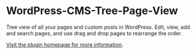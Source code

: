 # WordPress-CMS-Tree-Page-View

Tree view of all your pages and custom posts in WordPress. Edit, view, add and search pages, and use drag and drop pages to rearrange the order.

[Visit the plugin homepage for more information](http://wordpress.org/plugins/cms-tree-page-view/).

